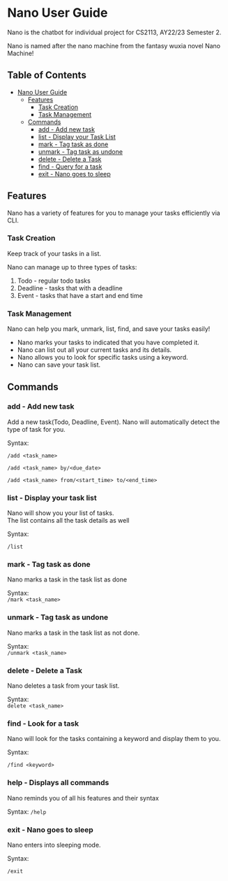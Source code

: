# Nano User Guide

Nano is the chatbot for individual project for CS2113, AY22/23 Semester 2.

Nano is named after the nano machine from the fantasy wuxia novel Nano Machine!

## Table of Contents

- [Nano User Guide](#nano-user-guide)
   - [Features](#features)
      - [Task Creation](#task-creation)
      - [Task Management](#task-management)
  - [Commands](#commands)
    - [add - Add new task](#add---add-new-task)
    - [list - Display your Task List](#list---display-your-task-list)
    - [mark - Tag task as done](#mark---tag-task-as-done)
    - [unmark - Tag task as undone](#unmark---tag-task-as-undone)
    - [delete - Delete a Task](#delete---delete-a-task)
    - [find - Query for a task](#find---look-for-a-task)
    - [exit - Nano goes to sleep](#exit---nano-goes-to-sleep)

## Features

Nano has a variety of features for you to manage your tasks efficiently via CLI.

### Task Creation

Keep track of your tasks in a list.

Nano can manage up to three types of tasks:
1. Todo - regular todo tasks
2. Deadline - tasks that with a deadline
3. Event - tasks that have a start and end time

### Task Management

Nano can help you mark, unmark, list, find, and save your tasks easily!

- Nano marks your tasks to indicated that you have completed it.
- Nano can list out all your current tasks and its details.
- Nano allows you to look for specific tasks using a keyword.
- Nano can save your task list.

## Commands

### add - Add new task

Add a new task(Todo, Deadline, Event). Nano will automatically detect the type of task for you.

Syntax:

``/add <task_name>``

``/add <task_name> by/<due_date>``

``/add <task_name> from/<start_time> to/<end_time>``

### list - Display your task list

Nano will show you your list of tasks.  
The list contains all the task details as well

Syntax:

``/list``

### mark - Tag task as done
Nano marks a task in the task list as done

Syntax:  
``/mark <task_name>``


### unmark - Tag task as undone

Nano marks a task in the task list as not done.

Syntax:  
``/unmark <task_name>``


### delete - Delete a Task

Nano deletes a task from your task list.

Syntax:  
``delete <task_name>``

###  find - Look for a task

Nano will look for the tasks containing a keyword and display them to you.

Syntax:

``/find <keyword>``

### help - Displays all commands

Nano reminds you of all his features and their syntax

Syntax:
``/help``

### exit - Nano goes to sleep

Nano enters into sleeping mode.

Syntax:

``/exit``

